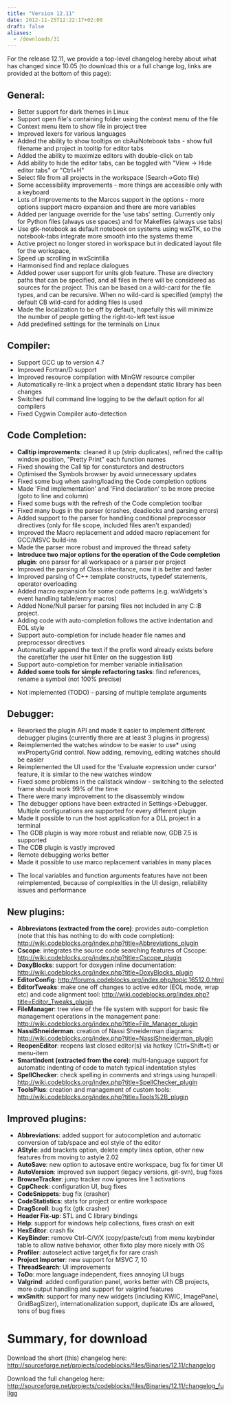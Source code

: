 ```yaml
---
title: "Version 12.11"
date: 2012-11-25T12:22:17+02:00
draft: false
aliases:
  - /downloads/31
---
```

For the release 12.11, we provide a top-level changelog hereby about what has changed since 10.05 (to download this or a full change log, links are provided at the bottom of this page):

## General:

- Better support for dark themes in Linux
- Support open file's containing folder using the context menu of the file
- Context menu item to show file in project tree
- Improved lexers for various languages
- Added the ability to show tooltips on cbAuiNotebook tabs - show full filename and project in tooltip for editor tabs
- Added the ability to maximize editors with double-click on tab
- Add ability to hide the editor tabs, can be toggled with "View -> Hide editor tabs" or "Ctrl+H"
- Select file from all projects in the workspace (Search->Goto file)
- Some accessibility improvements - more things are accessible only with a keyboard
- Lots of improvements to the Marcos support in the options - more options support macro expansion and there are more variables
- Added per language override for the 'use tabs' setting. Currently only for Python files (always use spaces) and for Makefiles (always use tabs)
- Use gtk-notebook as default notebook on systems using wxGTK, so the notebook-tabs integrate more smooth into the systems theme
- Active project no longer stored in workspace but in dedicated layout file for the workspace,
- Speed up scrolling in wxScintilla
- Harmonised find and replace dialogues
- Added power user support for units glob feature. These are directory paths that can be specified, and all files in there will be considered as sources for the project. This can be based on a wild-card for the file types, and can be recursive. When no wild-card is specified (empty) the default CB wild-card for adding files is used
- Made the localization to be off by default, hopefully this will minimize the number of people getting the right-to-left text issue
- Add predefined settings for the terminals on Linux

## Compiler:

- Support GCC up to version 4.7
- Improved Fortran/D support
- Improved resource compilation with MinGW resource compiler
- Automatically re-link a project when a dependant static library has been changes
- Switched full command line logging to be the default option for all compilers
- Fixed Cygwin Compiler auto-detection

## Code Completion:

- **Calltip improvements**: cleaned it up (strip duplicates), refined the calltip window position, "Pretty Print" each function names
- Fixed showing the Call tip for consturctors and destructors
- Optimised the Symbols browser by avoid unnecessary updates
- Fixed some bug when saving/loading the Code completion options
- Made 'Find implementation' and 'Find declaration' to be more precise (goto to line and column)
- Fixed some bugs with the refresh of the Code completion toolbar
- Fixed many bugs in the parser (crashes, deadlocks and parsing errors)
- Added support to the parser for handling conditional preprocessor directives (only for file scope, included files aren't expanded)
- Improved the Macro replacement and added macro replacement for GCC/MSVC build-ins
- Made the parser more robust and improved the thread safety
- **Introduce two major options for the operation of the Code completion plugin**: one parser for all workspace or a parser per project
- Improved the parsing of Class inheritance, now it is better and faster
- Improved parsing of C++ template constructs, typedef statements, operator overloading
- Added macro expansion for some code patterns (e.g. wxWidgets's event handling table/entry macros)
- Added None/Null parser for parsing files not included in any C::B project.
- Adding code with auto-completion follows the active indentation and EOL style
- Support auto-completion for include header file names and preprocessor directives
- Automatically append the text if the prefix word already exists before the caret(after the user hit Enter on the suggestion list)
- Support auto-completion for member variable initialisation
- **Added some tools for simple refactoring tasks**: find references, rename a symbol (not 100% precise)

* Not implemented (TODO) - parsing of multiple template arguments

## Debugger:

- Reworked the plugin API and made it easier to implement different debugger plugins (currently there are at least 3 plugins in progress)
- Reimplemented the watches window to be easier to use* using wxPropertyGrid control. Now adding, removing, editing watches should be easier
- Reimplemented the UI used for the 'Evaluate expression under cursor' feature, it is similar to the new watches window
- Fixed some problems in the callstack window - switching to the selected frame should work 99% of the time
- There were many improvement to the disassembly window
- The debugger options have been extracted in Settings->Debugger. Multiple configurations are supported for every different plugin
- Made it possible to run the host application for a DLL project in a terminal
- The GDB plugin is way more robust and reliable now, GDB 7.5 is supported
- The CDB plugin is vastly improved
- Remote debugging works better
- Made it possible to use marco replacement variables in many places

* The local variables and function arguments features have not been reimplemented, because of complexities in the UI design, reliability issues and performance

## New plugins:

- **Abbreviatons (extracted from the core)**: provides auto-completion (note that this has nothing to do with code completion): http://wiki.codeblocks.org/index.php?title=Abbreviations_plugin
- **Cscope**: integrates the source code searching features of Cscope: http://wiki.codeblocks.org/index.php?title=Cscope_plugin
- **DoxyBlocks**: support for doxygen inline documentation: http://wiki.codeblocks.org/index.php?title=DoxyBlocks_plugin
- **EditorConfig**: http://forums.codeblocks.org/index.php/topic,16512.0.html
- **EditorTweaks**: make one off changes to active editor (EOL mode, wrap etc) and code alignment tool: http://wiki.codeblocks.org/index.php?title=Editor_Tweaks_plugin
- **FileManager**: tree view of the file system with support for basic file management operations in the management pane: http://wiki.codeblocks.org/index.php?title=File_Manager_plugin
- **NassiShneiderman**: creation of Nassi Shneiderman diagrams: http://wiki.codeblocks.org/index.php?title=NassiShneiderman_plugin
- **ReopenEditor**: reopens last closed editor(s) via hotkey (Ctrl+Shift+t) or menu-item
- **SmartIndent (extracted from the core)**: multi-language support for automatic indenting of code to match typical indentation styles
- **SpellChecker**: check spelling in comments and strings using hunspell: http://wiki.codeblocks.org/index.php?title=SpellChecker_plugin
- **ToolsPlus**: creation and management of custom tools: http://wiki.codeblocks.org/index.php?title=Tools%2B_plugin

## Improved plugins:

- **Abbreviations**: added support for autocompletion and automatic conversion of tab/space and eol style of the editor
- **AStyle**: add brackets option, delete empty lines option, other new features from moving to astyle 2.02
- **AutoSave**: new option to autosave entire workspace, bug fix for timer UI
- **AutoVersion**: improved svn support (legacy versions, git-svn), bug fixes
- **BrowseTracker**: jump tracker now ignores line 1 activations
- **CppCheck**: configuration UI, bug fixes
- **CodeSnippets**: bug fix (crasher)
- **CodeStatistics**: stats for project or entire workspace
- **DragScroll**: bug fix (gtk crasher)
- **Header Fix-up**: STL and C library bindings
- **Help**: support for windows help collections, fixes crash on exit
- **HexEditor**: crash fix
- **KeyBinder**: remove Ctrl-C/V/X (copy/paste/cut) from menu keybinder table to allow native behavior, other fixto play more nicely with OS
- **Profiler**: autoselect active target,fix for rare crash
- **Project Importer**: new support for MSVC 7, 10
- **ThreadSearch**: UI improvements
- **ToDo**: more language independent, fixes annoying UI bugs
- **Valgrind**: added configuration panel, works better with CB projects, more output handling and support for valgrind features
- **wxSmith**: support for many new widgets (including KWIC, ImagePanel, GridBagSizer), internationalization support, duplicate IDs are allowed, tons of bug fixes

# Summary, for download

Download the short (this) changelog here: http://sourceforge.net/projects/codeblocks/files/Binaries/12.11/changelog

Download the full changelog here: http://sourceforge.net/projects/codeblocks/files/Binaries/12.11/changelog_fullgg
